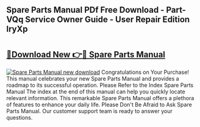 ## Spare Parts Manual PDf Free Download - Part-VQq Service Owner Guide - User Repair Edition lryXp

# <h2><a href="http://cf10453.oget.top/?id=Spare+Parts+Manual">🔗Download New 👉🔴 Spare Parts Manual</a></h2>

[![Spare Parts Manual new download](https://i.imgur.com/5g1atiW.png)](http://cf10453.oget.top/?id=Spare+Parts+Manual)
Congratulations on Your Purchase! This manual celebrates your new Spare Parts Manual and provides a roadmap to its successful operation. Please Refer to the Index Spare Parts Manual The index at the end of this manual can help you quickly locate relevant information. This remarkable Spare Parts Manual offers a plethora of features to enhance your daily life. Please Don't Be Afraid to Ask Spare Parts Manual. Our customer support team is ready to answer your questions.
